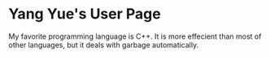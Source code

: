 # Yang Yue's User Page
My favorite programming language is C++. It is more effecient than most of other languages, but it deals with garbage automatically.